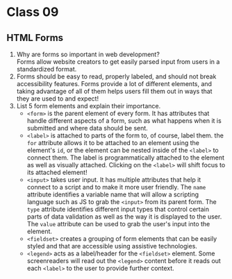 # Class 09

## HTML Forms
1. Why are forms so important in web development?  
Forms allow website creators to get easily parsed input from users in a standardized format.
2. Forms should be easy to read, properly labeled, and should not break accessibility features. Forms provide a lot of different elements, and taking advantage of all of them helps users fill them out in ways that they are used to and expect!
3. List 5 form elements and explain their importance.  
   - `<form>` is the parent element of every form. It has attributes that handle different aspects of a form, such as what happens when it is submitted and where data should be sent.
   - `<label>` is attached to parts of the form to, of course, label them. the `for` attribute allows it to be attached to an element using the element's `id`, or the element can be nested inside of the `<label>` to connect them. The label is programmatically attached to the element as well as visually attached. Clicking on the `<label>` will shift focus to its attached element!
   - `<input>` takes user input. It has multiple attributes that help it connect to a script and to make it more user friendly. The `name` attribute identifies a variable name that will allow a scripting language such as JS to grab the `<input>` from its parent form. The `type` attribute identifies different input types that control certain parts of data validation as well as the way it is displayed to the user. The `value` attribute can be used to grab the user's input into the element.
   - `<fieldset>` creates a grouping of form elements that can be easily styled and that are accessible using assistive technologies.
   - `<legend>` acts as a label/header for the `<fieldset>` element. Some screenreaders will read out the `<legend>` content before it reads out each `<label>` to the user to provide further context.

